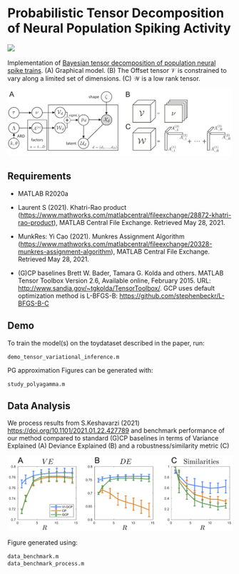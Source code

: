 # Probabilistic Tensor Decomposition of Neural Population Spiking Activity

[![][license-img]][license-url]

[license-img]: https://img.shields.io/github/license/mashape/apistatus.svg
[license-url]: https://github.com/hugosou/vbgcp/blob/main/LICENSE


Implementation of [Bayesian tensor decomposition of population neural spike trains](https://arxiv.org/abs/2030.12345). (A) Graphical model. (B) The Offset tensor $\mathcal{V}$ is constrained to vary along a limited set of dimensions. (C) $\mathcal{W}$ is a low rank tensor.

![alt text](figure_model.png "Model")

## Requirements
- MATLAB R2020a

- Laurent S (2021). Khatri-Rao product (https://www.mathworks.com/matlabcentral/fileexchange/28872-khatri-rao-product), MATLAB Central File Exchange. Retrieved May 28, 2021. 

- MunkRes:  Yi Cao (2021). Munkres Assignment Algorithm (https://www.mathworks.com/matlabcentral/fileexchange/20328-munkres-assignment-algorithm), MATLAB Central File Exchange. Retrieved May 28, 2021. 

- (G)CP baselines
Brett W. Bader, Tamara G. Kolda and others. MATLAB Tensor Toolbox Version 2.6, Available online, February 2015. URL: http://www.sandia.gov/~tgkolda/TensorToolbox/.  GCP uses default optimization method is L-BFGS-B: https://github.com/stephenbeckr/L-BFGS-B-C

## Demo

To train the model(s) on the toydataset described in the paper, run:

```
demo_tensor_variational_inference.m
```
PG approximation Figures can be generated with: 

```
study_polyagamma.m
```

## Data Analysis

We process results from  S.Keshavarzi (2021) https://doi.org/10.1101/2021.01.22.427789 and benchmark performance of our method compared to standard (G)CP baselines in terms of Variance Explained (A)  Deviance Explained (B) and a robustness/similarity metric (C)

![alt text](performance_final.png  "Perf")

Figure generated using:
```
data_benchmark.m
data_benchmark_process.m
```

